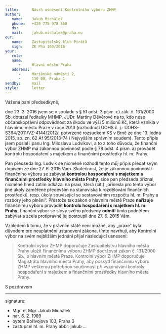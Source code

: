```yaml
---
title:      Návrh usnesení Kontrolního výboru ZHMP
author:
   name:    Jakub Michálek
   phone:   +420 775 978 550
   ds:      
   mail:    jakub.michalek@praha.eu
our:
   name:    Zastupitelský klub Pirátů
   sign:    ZK Pha 160/2016
your:
   role:    
   name:    
      -     Hlavní město Praha
   address:
      -     Mariánské náměstí 2,
      -     110 00, Praha 1
sendby:     mail
style:      letter
---
```


Vážená paní předsedkyně,

dne 23. 3. 2016 jsem se v souladu s § 51 odst. 3 písm. c) zák. č. 131/2000 Sb. dotázal ředitelky MHMP, JUDr. Martiny Děvěrové na to, kdo nese občanskoprávní odpovědnost za škodu ve výši 5 milionů Kč, která vznikla v hlavnímu městu Praze v roce 2013 (rozhodnutí ÚOHS č. j.: ÚOHS-S364/2011/VZ-4144/2012/, potvrzené rozsudkem KS v Brně ze dne 13. ledna 2015, sp. zn. 62 Af 95/2013-74 i Nejvyšším správním soudem). Tento přípis jsem poslal i panu Ing. Miloslavu Ludvíkovi, a to z toho důvodu, že finanční výbor ZHMP má zákonnou povinnost podle § 78 odst. 4 písm. a) provádět kontrolu hospodaření s majetkem a finančními prostředky hl. m. Prahy.

Pan předseda Ing. Ludvík se nicméně rozhodl tento můj přípis předat svým dopisem ze dne 27. 6. 2015 Vám. Skutečnost, že je zákonnou povinností finančního výboru se zabývat **kontrolou hospodaření s majetkem a finančními prostředky hlavního města Prahy**, sice pan předseda přiznal, nicméně hned zatím odkázal na praxi, která (cit.) „přinesla pro tento výbor jiné úkoly zaměřené především na stanoviska k rozdělování finančních prostředků, resp. úkoly související se sestavováním rozpočtu hl. m. Prahy a rozbory jeho plnění“. Přestože tak zákon o hlavním městě Praze **nařizuje** finančnímu výboru provádět **kontrolu hospodaření s majetkem hl. m. Prahy**, finanční výbor se slovy svého předsedy **odmítl** tímto podnětem zabývat a zcela protiprávně jej postoupil dne 27. 6. 2015 Vám.

Vzhledem k tomu, že v právním státě není možné, aby „praxe“ byla důvodem pro neuplatnění ustanovení zákona, tímto navrhuji, aby Kontrolní výbor na svém nejbližším jednání přijal následující usnesení:

> Kontrolní výbor ZHMP doporučuje Zastupitelstvu hlavního města Prahy uložit Finančnímu výboru ZHMP dodržovat zákon č. 131/2000 Sb., o hlavním městě Praze. Kontrolní výbor ZHMP doporučuje Magistrátu hlavního města Prahy, aby poskytl finančnímu výboru ZHMP veškerou potřebnou součinnost při vykonávání kontroly hospodaření s majetkem a finančními prostředky hlavního města Prahy. 

S pozdravem

---
signature: 
  - Mgr. et Mgr. Jakub Michálek
  - nar. 6. 2. 1989
  - bytem Bořivojova 103, Praha 3
  - zastupitel hl. m. Prahy
abbr:       jakub
...
